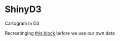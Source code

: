 # ShinyD3
Cartogram in D3

Recreatinging [this block](http://bl.ocks.org/syntagmatic/623a3221d3e694f85967d83082fd4a77) before we use our own data
